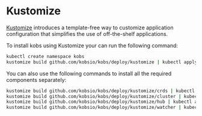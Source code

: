 # Kustomize

[Kustomize](https://kustomize.io) introduces a template-free way to customize application configuration that simplifies the use of off-the-shelf applications.

To install kobs using Kustomize your can run the following command:

```sh
kubectl create namespace kobs
kustomize build github.com/kobsio/kobs/deploy/kustomize | kubectl apply -f -
```

You can also use the following commands to install all the required components separately:

```sh
kustomize build github.com/kobsio/kobs/deploy/kustomize/crds | kubectl apply -f -
kustomize build github.com/kobsio/kobs/deploy/kustomize/cluster | kubectl apply -f -
kustomize build github.com/kobsio/kobs/deploy/kustomize/hub | kubectl apply -f -
kustomize build github.com/kobsio/kobs/deploy/kustomize/watcher | kubectl apply -f -
```
